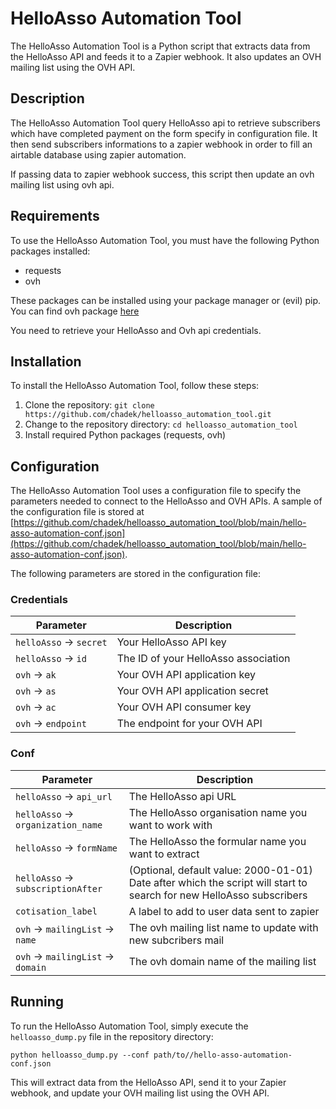 # HelloAsso Automation Tool

The HelloAsso Automation Tool is a Python script that extracts data from the HelloAsso API and feeds it to a Zapier webhook. It also updates an OVH mailing list using the OVH API.

## Description

The HelloAsso Automation Tool query HelloAsso api to retrieve subscribers which have completed payment on the form specify in configuration file. It then send subscribers informations to a zapier webhook in order to fill an airtable database using zapier automation. 

If passing data to zapier webhook success, this script then update an ovh mailing list using ovh api.   

## Requirements

To use the HelloAsso Automation Tool, you must have the following Python packages installed:

- requests
- ovh

These packages can be installed using your package manager or (evil) pip. You can find ovh package [here](https://github.com/ovh/python-ovh/releases/)

You need to retrieve your HelloAsso and Ovh api credentials.

## Installation

To install the HelloAsso Automation Tool, follow these steps:

1. Clone the repository: `git clone https://github.com/chadek/helloasso_automation_tool.git`
2. Change to the repository directory: `cd helloasso_automation_tool`
3. Install required Python packages (requests, ovh)

## Configuration

The HelloAsso Automation Tool uses a configuration file to specify the parameters needed to connect to the HelloAsso and OVH APIs. A sample of the configuration file is stored at [https://github.com/chadek/helloasso_automation_tool/blob/main/hello-asso-automation-conf.json](https://github.com/chadek/helloasso_automation_tool/blob/main/hello-asso-automation-conf.json).

The following parameters are stored in the configuration file:

### Credentials

| Parameter | Description |
|-----------|-------------|
| `helloAsso` -> `secret`  | Your HelloAsso API key |
| `helloAsso` -> `id` | The ID of your HelloAsso association |
| `ovh` -> `ak` | Your OVH API application key |
| `ovh` -> `as` | Your OVH API application secret |
| `ovh` -> `ac` | Your OVH API consumer key |
| `ovh` -> `endpoint` | The endpoint for your OVH API |

### Conf

| Parameter | Description |
|-----------|-------------|
| `helloAsso` -> `api_url` | The HelloAsso api URL |
| `helloAsso` -> `organization_name` | The HelloAsso organisation name you want to work with |
| `helloAsso` -> `formName` | The HelloAsso the formular name you want to extract |
| `helloAsso` -> `subscriptionAfter` | (Optional, default value: 2000-01-01) Date after which the script will start to search for new HelloAsso subscribers   |
| `cotisation_label` | A label to add to user data sent to zapier |
| `ovh` -> `mailingList` -> `name` | The ovh mailing list name to update with new subcribers mail |
| `ovh` -> `mailingList` -> `domain` | The ovh domain name of the mailing list |

## Running

To run the HelloAsso Automation Tool, simply execute the `helloasso_dump.py` file in the repository directory:

```
python helloasso_dump.py --conf path/to//hello-asso-automation-conf.json
```

This will extract data from the HelloAsso API, send it to your Zapier webhook, and update your OVH mailing list using the OVH API.
